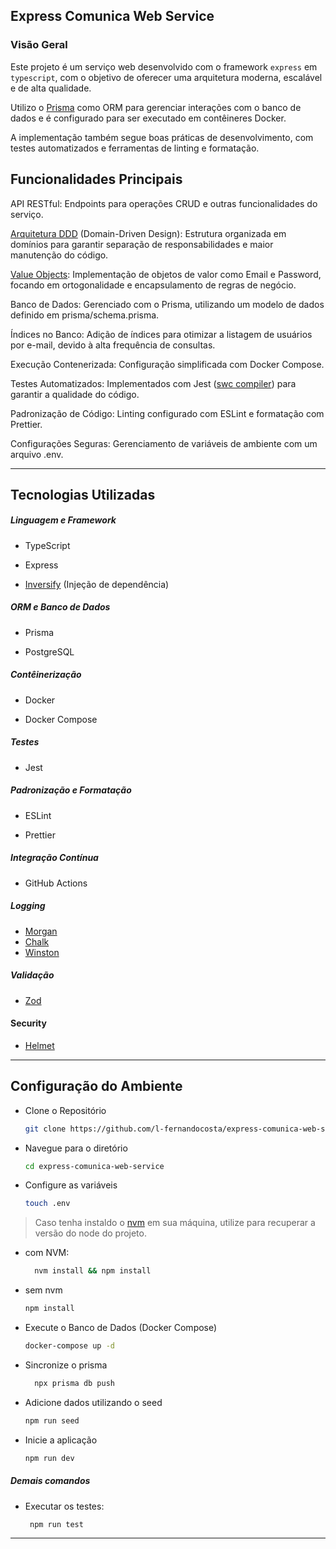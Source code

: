 ## Express Comunica Web Service

### Visão Geral

Este projeto é um serviço web desenvolvido com o framework `express` em `typescript`, com o objetivo de oferecer uma arquitetura moderna, escalável e de alta qualidade. 

Utilizo o [Prisma](https://www.prisma.io/) como ORM para gerenciar interações com o banco de dados e é configurado para ser executado em contêineres Docker. 
 
A implementação também segue boas práticas de desenvolvimento, com testes automatizados e ferramentas de linting e formatação.

## Funcionalidades Principais 

API RESTful: Endpoints para operações CRUD e outras funcionalidades do serviço.

[Arquitetura DDD](https://martinfowler.com/bliki/DomainDrivenDesign.html) (Domain-Driven Design): Estrutura organizada em domínios para garantir separação de responsabilidades e maior manutenção do código.

[Value Objects](https://martinfowler.com/bliki/ValueObject.html): Implementação de objetos de valor como Email e Password, focando em ortogonalidade e encapsulamento de regras de negócio.

Banco de Dados: Gerenciado com o Prisma, utilizando um modelo de dados definido em prisma/schema.prisma.

Índices no Banco: Adição de índices para otimizar a listagem de usuários por e-mail, devido à alta frequência de consultas.

Execução Contenerizada: Configuração simplificada com Docker Compose.

Testes Automatizados: Implementados com Jest ([swc compiler](https://swc.rs/)) para garantir a qualidade do código.

Padronização de Código: Linting configurado com ESLint e formatação com Prettier.

Configurações Seguras: Gerenciamento de variáveis de ambiente com um arquivo .env.

---
 
## Tecnologias Utilizadas

##### Linguagem e Framework

- TypeScript

- Express

- [Inversify](https://github.com/inversify/InversifyJS) (Injeção de dependência)

##### ORM e Banco de Dados

- Prisma

- PostgreSQL

##### Contêinerização

- Docker

- Docker Compose

##### Testes

- Jest

##### Padronização e Formatação

- ESLint

- Prettier

##### Integração Contínua

- GitHub Actions

##### Logging
- [Morgan](https://www.npmjs.com/package/morgan)
- [Chalk](https://www.npmjs.com/package/chalk)
- [Winston](https://www.npmjs.com/package/winston)

##### Validação
- [Zod](https://www.npmjs.com/package/zod)

#### Security
- [Helmet](https://www.npmjs.com/package/helmet)

---
## Configuração do Ambiente

- Clone o Repositório
  ```sh 
  git clone https://github.com/l-fernandocosta/express-comunica-web-service.git
  ``` 
- Navegue para o diretório
  ```sh
  cd express-comunica-web-service
  ```
- Configure as variáveis
  ```sh
  touch .env
  ```

> Caso tenha instaldo o [nvm](https://github.com/nvm-sh/nvm) em sua máquina, utilize  para recuperar a versão  do node do projeto.

- com NVM:
  ```sh 
    nvm install && npm install
  ```

- sem nvm
  ```sh
  npm install
  ```

- Execute o Banco de Dados (Docker Compose)
  ```sh
  docker-compose up -d
  ```
- Sincronize o prisma
  ```sh
    npx prisma db push
  ```

- Adicione dados utilizando o seed
  ```sh
  npm run seed
  ```
  
- Inicie a aplicação
  ```sh
  npm run dev  
  ```
##### Demais comandos
- Executar os testes:
  ```sh
   npm run test
  ```


----